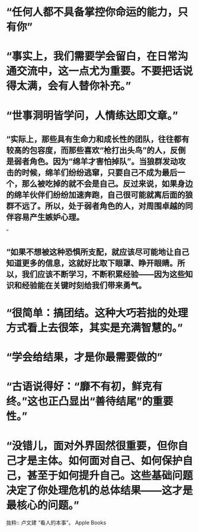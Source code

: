 # “任何人都不具备掌控你命运的能力，只有你”

# “事实上，我们需要学会留白，在日常沟通交流中，这一点尤为重要。不要把话说得太满，会有人替你补充。”

# “世事洞明皆学问，人情练达即文章。”

## “实际上，那些具有生命力和成长性的团队，往往都有较高的包容度，而那些喜欢“枪打出头鸟”的人，反倒是弱者角色。因为“绵羊才害怕掉队”。当狼群发动攻击的时候，绵羊们纷纷逃窜，只要自己不成为最后一个，那么被吃掉的就不会是自己。反过来说，如果身边的绵羊伙伴们纷纷加速奔跑，自己很可能就离后面的狼群不远了。所以，处于弱者角色的人，对周围卓越的同伴容易产生嫉妒心理。

”
## “如果不想被这种恐惧所支配，就应该尽可能地让自己知道更多的信息，这就好比取下眼罩、睁开眼睛。所以，我们应该不断学习，不断积累经验——因为这些知识和经验能在关键时刻给我们带来勇气。

# “很简单：搞团结。这种大巧若拙的处理方式看上去很笨，其实是充满智慧的。”

# “学会给结果，才是你最需要做的”

# “古语说得好：“靡不有初，鲜克有终。”这也正凸显出“善待结尾”的重要性。”

# “没错儿，面对外界固然很重要，但你自己才是主体。如何面对自己、如何保护自己，甚至于如何提升自己。这些基础问题决定了你处理危机的总体结果——这才是最核心的问题。”

抜粋:: 卢文建  “看人的本事”。 Apple Books  
